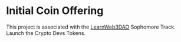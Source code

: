 # Initial Coin Offering

This project is associated with the [LearnWeb3DAO](https://www.learnweb3.io/) Sophomore Track.
Launch the Crypto Devs Tokens.
